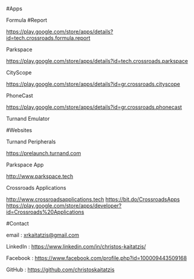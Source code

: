 #Apps

Formula #Report 

https://play.google.com/store/apps/details?id=tech.crossroads.formula.report

Parkspace

https://play.google.com/store/apps/details?id=tech.crossroads.parkspace

CityScope

https://play.google.com/store/apps/details?id=gr.crossroads.cityscope

PhoneCast

https://play.google.com/store/apps/details?id=gr.crossroads.phonecast

Turnand Emulator


#Websites

Turnand Peripherals 

https://prelaunch.turnand.com

Parkspace App

http://www.parkspace.tech

Crossroads Applications

http://www.crossroadsapplications.tech
https://bit.do/CrossroadsApps
https://play.google.com/store/apps/developer?id=Crossroads%20Applications


#Contact

email :  xrkaitatzis@gmail.com 

LinkedIn :  https://www.linkedin.com/in/christos-kaitatzis/

Facebook :  https://www.facebook.com/profile.php?id=100009443509168

GitHub :  https://github.com/christoskaitatzis






